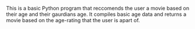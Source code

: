 This is a basic Python program that reccomends the user a movie based on their age and their gaurdians age. It compiles basic age data and returns a movie based on the age-rating that the user is apart of. 
